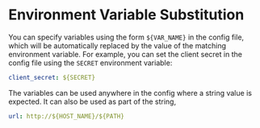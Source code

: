 # Environment Variable Substitution

You can specify variables using the form `${VAR_NAME}` in the config file, which will be automatically replaced by the value of the matching environment variable. For example, you can set the client secret in the config file using the `SECRET` environment variable:  

```yml
client_secret: ${SECRET}
```

The variables can be used anywhere in the config where a string value is expected. It can also be used as part of the string,

```yml
url: http://${HOST_NAME}/${PATH}
```
